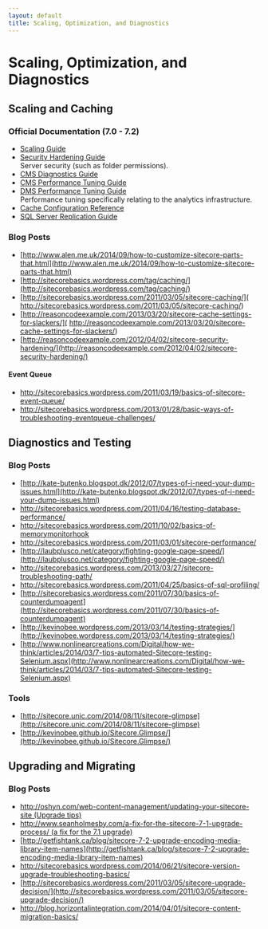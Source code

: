 ```yaml
---
layout: default
title: Scaling, Optimization, and Diagnostics
---
```


# Scaling, Optimization, and Diagnostics

## Scaling and Caching

### Official Documentation (7.0 - 7.2)

* [Scaling Guide](http://sdn.sitecore.net/Reference/Sitecore%207/Scaling%20Guide.aspx)
* [Security Hardening Guide](http://sdn.sitecore.net/Reference/Sitecore%207/Security%20Hardening%20Guide.aspx)  
Server security (such as folder permissions).
* [CMS Diagnostics Guide](http://sdn.sitecore.net/Reference/Sitecore%207/CMS%20Diagnostics%20Guide.aspx)
* [CMS Performance Tuning Guide](http://sdn.sitecore.net/Reference/Sitecore%207/CMS%20Performance%20Tuning%20Guide.aspx)
* [DMS Performance Tuning Guide](http://sdn.sitecore.net/Reference/Sitecore%206/DMS%20Performance%20Tuning%20Guide.aspx)  
Performance tuning specifically relating to the analytics infrastructure.
* [Cache Configuration Reference](http://sdn.sitecore.net/Reference/Sitecore%206/Cache%20Configuration%20Reference.aspx)
* [SQL Server Replication Guide](http://sdn.sitecore.net/Reference/Sitecore%207/SQL%20Server%20Replication%20Guide.aspx)

### Blog Posts

* [http://www.alen.me.uk/2014/09/how-to-customize-sitecore-parts-that.html](http://www.alen.me.uk/2014/09/how-to-customize-sitecore-parts-that.html)
* [http://sitecorebasics.wordpress.com/tag/caching/](http://sitecorebasics.wordpress.com/tag/caching/)
* [http://sitecorebasics.wordpress.com/2011/03/05/sitecore-caching/](
http://sitecorebasics.wordpress.com/2011/03/05/sitecore-caching/) 
* [http://reasoncodeexample.com/2013/03/20/sitecore-cache-settings-for-slackers/](
http://reasoncodeexample.com/2013/03/20/sitecore-cache-settings-for-slackers/)
* [http://reasoncodeexample.com/2012/04/02/sitecore-security-hardening/](http://reasoncodeexample.com/2012/04/02/sitecore-security-hardening/)

#### Event Queue
* [http://sitecorebasics.wordpress.com/2011/03/19/basics-of-sitecore-event-queue/ ](http://sitecorebasics.wordpress.com/2011/03/19/basics-of-sitecore-event-queue/ )
* [http://sitecorebasics.wordpress.com/2013/01/28/basic-ways-of-troubleshooting-eventqueue-challenges/ ](http://sitecorebasics.wordpress.com/2013/01/28/basic-ways-of-troubleshooting-eventqueue-challenges/)

## Diagnostics and Testing

### Blog Posts

* [http://kate-butenko.blogspot.dk/2012/07/types-of-i-need-your-dump-issues.html](http://kate-butenko.blogspot.dk/2012/07/types-of-i-need-your-dump-issues.html)
* [http://sitecorebasics.wordpress.com/2011/04/16/testing-database-performance/ ](http://sitecorebasics.wordpress.com/2011/04/16/testing-database-performance/ )
* [http://sitecorebasics.wordpress.com/2011/10/02/basics-of-memorymonitorhook ](http://sitecorebasics.wordpress.com/2011/10/02/basics-of-memorymonitorhook )
* [http://sitecorebasics.wordpress.com/2011/03/01/sitecore-performance/ ](http://sitecorebasics.wordpress.com/2011/03/01/sitecore-performance/ )
* [http://laubplusco.net/category/fighting-google-page-speed/](http://laubplusco.net/category/fighting-google-page-speed/)
* [http://sitecorebasics.wordpress.com/2013/03/27/sitecore-troubleshooting-path/ ](http://sitecorebasics.wordpress.com/2013/03/27/sitecore-troubleshooting-path/ )
* [http://sitecorebasics.wordpress.com/2011/04/25/basics-of-sql-profiling/ ](http://sitecorebasics.wordpress.com/2011/04/25/basics-of-sql-profiling/ )
* [http://sitecorebasics.wordpress.com/2011/07/30/basics-of-counterdumpagent](http://sitecorebasics.wordpress.com/2011/07/30/basics-of-counterdumpagent)
* [http://kevinobee.wordpress.com/2013/03/14/testing-strategies/](http://kevinobee.wordpress.com/2013/03/14/testing-strategies/)
* [http://www.nonlinearcreations.com/Digital/how-we-think/articles/2014/03/7-tips-automated-Sitecore-testing-Selenium.aspx](http://www.nonlinearcreations.com/Digital/how-we-think/articles/2014/03/7-tips-automated-Sitecore-testing-Selenium.aspx)

### Tools
* [http://sitecore.unic.com/2014/08/11/sitecore-glimpse](http://sitecore.unic.com/2014/08/11/sitecore-glimpse)
* [http://kevinobee.github.io/Sitecore.Glimpse/](http://kevinobee.github.io/Sitecore.Glimpse/)

## Upgrading and Migrating

### Blog Posts

* [http://oshyn.com/web-content-management/updating-your-sitecore-site (Upgrade tips)](http://oshyn.com/web-content-management/updating-your-sitecore-site)
* [http://www.seanholmesby.com/a-fix-for-the-sitecore-7-1-upgrade-process/ (a fix for the 7.1 upgrade)](http://www.seanholmesby.com/a-fix-for-the-sitecore-7-1-upgrade-process/)
* [http://getfishtank.ca/blog/sitecore-7-2-upgrade-encoding-media-library-item-names](http://getfishtank.ca/blog/sitecore-7-2-upgrade-encoding-media-library-item-names)
* [http://sitecorebasics.wordpress.com/2014/06/21/sitecore-version-upgrade-troubleshooting-basics/ ](http://sitecorebasics.wordpress.com/2014/06/21/sitecore-version-upgrade-troubleshooting-basics/ )
* [http://sitecorebasics.wordpress.com/2011/03/05/sitecore-upgrade-decision/](http://sitecorebasics.wordpress.com/2011/03/05/sitecore-upgrade-decision/) 
* [http://blog.horizontalintegration.com/2014/04/01/sitecore-content-migration-basics/ ](http://blog.horizontalintegration.com/2014/04/01/sitecore-content-migration-basics/ )